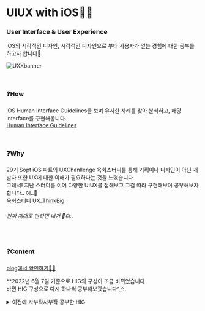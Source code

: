 # UIUX with iOS🙋‍♀️
### User Interface & User Experience <br>
iOS의 시각적인 디자인, 시각적인 디자인으로 부터 사용자가 얻는 경험에 대한 공부를 하고자 합니다🍎
<!-- <img src="https://user-images.githubusercontent.com/81167570/153697901-0d25d58e-0d15-4ef3-a32d-4e987b27f8df.png"/> -->
![UXXbanner](https://user-images.githubusercontent.com/81167570/153698146-c154e824-ed1a-44b9-8172-3bd556350a75.png)

<br>

### ❓How
iOS Human Interface Guidelines을 보며 유사한 사례를 찾아 분석하고, 해당 interface를 구현해봅니다.   
[Human Interface Guidelines](https://developer.apple.com/design/human-interface-guidelines/)

<br>

### ❓Why
29기 Sopt iOS 파트의 UXChanllenge 육회스터디를 통해 
기획이나 디자인이 아닌 개발자 또한 UX에 대한 이해가 필요하다는 것을 느꼈습니다.   
그래서! 지난 스터디를 이어 다양한 UIUX를 접해보고 그걸 따라 구현해보며 공부해보자 합니다.. 예..🧱     
[육회스터디 UX_ThinkBig](https://github.com/UXThinkBig/UX_ThinkBig)

###### 진짜 제대로 안하면 내가 🐶다..

<br> 

### ❓Content
[blog에서 확인하기🙆‍♀️](https://yang-subinn.tistory.com/category/iOS)

**2022년 6월 7일 기준으로 HIG의 구성이 조금 바뀌었습니다         
바뀐 HIG 구성으로 다시 하나씩 공부해보겠습니다^_^..

<details>
<summary>이전에 사부작사부작 공부한 HIG</summary>
<div>

#### iOS
| Topic | Docs | 
|:--|:--:|
| Themes | [📄](https://nosy-repair-8a6.notion.site/iOS-Design-Themes-8f720a3b01814c41967339fbdebcc9fc) |
| Interface Essentials | [📄](https://nosy-repair-8a6.notion.site/Interface-Essentials-e36e3f3bfefd4a7d86790a91d10cefd3) |

#### Bars
| Topic | Docs | Code |
|:--|:--:|:--:|
| Navigation Bars | [📄](https://nosy-repair-8a6.notion.site/Navigation-Bar-1feefe85290e44a38789667bdc54cc35) | |
| Search Bars | [📄](https://nosy-repair-8a6.notion.site/Search-Bar-3dc8a591e1904d2984092762949d02b3) | |
| Tab Bars | [📄](https://nosy-repair-8a6.notion.site/Tab-Bar-733692c6616344aebffc20f34f03276a) | [🤓](https://github.com/yangsubinn/UIUX-iOS/tree/master/TabBar) |


### App Architecture
| Topic | Docs | Code |
|:--|:--:|:--:|
| Launching | [📄](https://nosy-repair-8a6.notion.site/Launching-c70f80e1f1274ad485afb9001ffdeb78) | |
| Onboarding | [📄](https://nosy-repair-8a6.notion.site/Onboarding-b4b1b1214cb24a60a2be30f6bf08881d)  | |
| Loading |[📄](https://nosy-repair-8a6.notion.site/Loading-983649c54df64a4b94ceb77202931cda) | |
| Modality | [📄](https://nosy-repair-8a6.notion.site/Modality-6cee0f6305554e9084ab760363b6f7ed) | |

</div>
</details>





